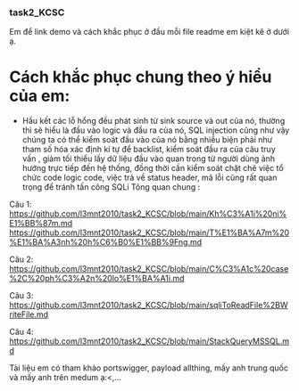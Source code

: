 ### task2_KCSC
 Em để link demo và cách khắc phục ở đầu mỗi file readme em kiệt kê ở dưới ạ.

# Cách khắc phục chung theo ý hiểu của em:
- Hầu kết các lỗ hổng đều phát sinh từ sink source và out của nó, thường thì sẽ hiểu là đầu vào logic và đầu ra của nó,
SQL injection cũng như vậy chúng ta có thể kiểm soát đầu vào của nó bằng nhiều biện phải như tham số hóa xác định kí tự để backlist, kiểm soát đầu ra của câu truy vấn , giảm tối thiểu lấy dữ liệu đầu vào quan trong từ người dùng ảnh hướng trực tiếp đến hệ thống, đồng thời cần kiểm soát chặt chẽ việc tổ chức code logic code, việc trả về status header, mã lỗi cũng rất quan trọng để tránh tấn công SQLi
Tông quan chung :

Câu 1:
https://github.com/l3mnt2010/task2_KCSC/blob/main/Kh%C3%A1i%20ni%E1%BB%87m.md
https://github.com/l3mnt2010/task2_KCSC/blob/main/T%E1%BA%A7m%20%E1%BA%A3nh%20h%C6%B0%E1%BB%9Fng.md

Câu 2:
https://github.com/l3mnt2010/task2_KCSC/blob/main/C%C3%A1c%20case%2C%20ph%C3%A2n%20lo%E1%BA%A1i.md

Câu 3:
https://github.com/l3mnt2010/task2_KCSC/blob/main/sqliToReadFile%2BWriteFile.md

Câu 4:
https://github.com/l3mnt2010/task2_KCSC/blob/main/StackQueryMSSQL.md



Tài liệu em có tham khảo portswigger, payload allthing, mấy anh trung quốc và mấy anh trên medum ạ:<,...
